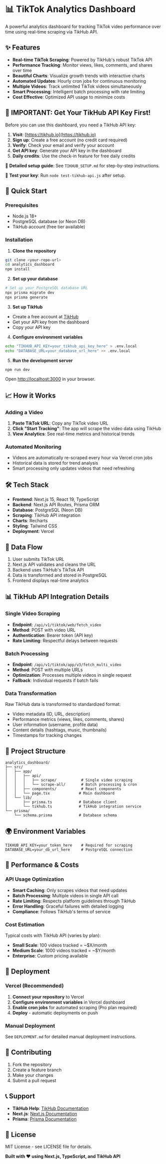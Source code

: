 # 📊 TikTok Analytics Dashboard

A powerful analytics dashboard for tracking TikTok video performance over time using real-time scraping via TikHub API.

## ✨ Features

- **Real-time TikTok Scraping**: Powered by TikHub's robust TikTok API
- **Performance Tracking**: Monitor views, likes, comments, and shares over time
- **Beautiful Charts**: Visualize growth trends with interactive charts
- **Automated Updates**: Hourly cron jobs for continuous monitoring
- **Multiple Videos**: Track unlimited TikTok videos simultaneously
- **Smart Processing**: Intelligent batch processing with rate limiting
- **Cost Effective**: Optimized API usage to minimize costs

## 🔑 **IMPORTANT: Get Your TikHub API Key First!**

Before you can use this dashboard, you need a TikHub API key:

1. **Visit**: [https://tikhub.io](https://tikhub.io)
2. **Sign up**: Create a free account (no credit card required)
3. **Verify**: Check your email and verify your account
4. **Get API key**: Generate your API key in the dashboard
5. **Daily credits**: Use the check-in feature for free daily credits

📖 **Detailed setup guide**: See `TIKHUB_SETUP.md` for step-by-step instructions.

🧪 **Test your key**: Run `node test-tikhub-api.js` after setup.

## 🚀 Quick Start

### Prerequisites

- Node.js 18+ 
- PostgreSQL database (or Neon DB)
- TikHub account (free tier available)

### Installation

1. **Clone the repository**
```bash
git clone <your-repo-url>
cd analytics_dashboard
npm install
```

2. **Set up your database**
```bash
# Set up your PostgreSQL database URL
npx prisma migrate dev
npx prisma generate
```

3. **Set up TikHub**
- Create a free account at [TikHub](https://api.tikhub.io)
- Get your API key from the dashboard
- Copy your API key

4. **Configure environment variables**
```bash
echo "TIKHUB_API_KEY=your_tikhub_api_key_here" > .env.local
echo "DATABASE_URL=your_database_url_here" >> .env.local
```

5. **Run the development server**
```bash
npm run dev
```

Open [http://localhost:3000](http://localhost:3000) in your browser.

## 📈 How it Works

### Adding a Video

1. **Paste TikTok URL**: Copy any TikTok video URL
2. **Click "Start Tracking"**: The app will scrape the video data using TikHub
3. **View Analytics**: See real-time metrics and historical trends

### Automated Monitoring

- Videos are automatically re-scraped every hour via Vercel cron jobs
- Historical data is stored for trend analysis
- Smart processing only updates videos that need refreshing

## 🛠️ Tech Stack

- **Frontend**: Next.js 15, React 19, TypeScript
- **Backend**: Next.js API Routes, Prisma ORM
- **Database**: PostgreSQL (Neon DB)
- **Scraping**: TikHub API integration
- **Charts**: Recharts
- **Styling**: Tailwind CSS
- **Deployment**: Vercel

## 🔄 Data Flow

1. User submits TikTok URL
2. Next.js API validates and cleans the URL
3. Backend uses TikHub's TikTok API
4. Data is transformed and stored in PostgreSQL
5. Frontend displays real-time analytics

## 📊 TikHub API Integration Details

### Single Video Scraping
- **Endpoint**: `/api/v1/tiktok/web/fetch_video`
- **Method**: POST with video URL
- **Authentication**: Bearer token (API key)
- **Rate Limiting**: Respectful delays between requests

### Batch Processing
- **Endpoint**: `/api/v1/tiktok/app/v3/fetch_multi_video`
- **Method**: POST with multiple URLs
- **Optimization**: Processes multiple videos in single request
- **Fallback**: Individual requests if batch fails

### Data Transformation
Raw TikHub data is transformed to standardized format:
- Video metadata (ID, URL, description)
- Performance metrics (views, likes, comments, shares)
- User information (username, profile data)
- Content details (hashtags, music, thumbnails)
- Timestamps for tracking changes

## 📁 Project Structure

```
analytics_dashboard/
├── src/
│   ├── app/
│   │   ├── api/
│   │   │   ├── scrape/           # Single video scraping
│   │   │   └── scrape-all/       # Batch processing & cron
│   │   ├── components/           # React components
│   │   └── page.tsx             # Main dashboard
│   └── lib/
│       ├── prisma.ts            # Database client
│       └── tikhub.ts            # TikHub integration service
└── prisma/
    └── schema.prisma            # Database schema
```

## 🌍 Environment Variables

```env
TIKHUB_API_KEY=your_token_here    # Required for scraping
DATABASE_URL=your_db_url_here     # PostgreSQL connection
```

## 🎯 Performance & Costs

### API Usage Optimization
- **Smart Caching**: Only scrapes videos that need updates
- **Batch Processing**: Multiple videos in single API call
- **Rate Limiting**: Respects platform guidelines through TikHub
- **Error Handling**: Graceful failures with detailed logging
- **Compliance**: Follows TikHub's terms of service

### Cost Estimation
Typical costs with TikHub API (varies by plan):
- **Small Scale**: 100 videos tracked = ~$X/month
- **Medium Scale**: 1000 videos tracked = ~$Y/month  
- **Enterprise**: Custom pricing available

## 🚀 Deployment

### Vercel (Recommended)

1. **Connect your repository** to Vercel
2. **Configure environment variables** in Vercel dashboard
3. **Enable cron jobs** for automated scraping (Pro plan required)
4. **Deploy** - automatic deployments on push

### Manual Deployment

See `DEPLOYMENT.md` for detailed manual deployment instructions.

## 🤝 Contributing

1. Fork the repository
2. Create a feature branch
3. Make your changes
4. Submit a pull request

## 📞 Support

- **TikHub Help**: [TikHub Documentation](https://api.tikhub.io/docs)
- **Next.js**: [Next.js Documentation](https://nextjs.org/docs)
- **Prisma**: [Prisma Documentation](https://www.prisma.io/docs)

## 📄 License

MIT License - see LICENSE file for details.

**Built with ❤️ using Next.js, TypeScript, and TikHub API**

<!-- Force redeploy - Instagram debug logging and baseline fixes deployed -->

